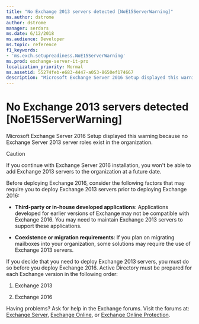 ```yaml
---
title: "No Exchange 2013 servers detected [NoE15ServerWarning]"
ms.author: dstrome
author: dstrome
manager: serdars
ms.date: 6/12/2018
ms.audience: Developer
ms.topic: reference
f1_keywords:
- 'ms.exch.setupreadiness.NoE15ServerWarning'
ms.prod: exchange-server-it-pro
localization_priority: Normal
ms.assetid: 55274feb-e683-4447-a053-8650ef174667
description: "Microsoft Exchange Server 2016 Setup displayed this warning because no Exchange Server 2013 server roles exist in the organization."
---
```


# No Exchange 2013 servers detected [NoE15ServerWarning]

Microsoft Exchange Server 2016 Setup displayed this warning because no Exchange Server 2013 server roles exist in the organization.
  
> [!CAUTION]
> If you continue with Exchange Server 2016 installation, you won't be able to add Exchange 2013 servers to the organization at a future date.
  
Before deploying Exchange 2016, consider the following factors that may require you to deploy Exchange 2013 servers prior to deploying Exchange 2016:
  
- **Third-party or in-house developed applications**: Applications developed for earlier versions of Exchange may not be compatible with Exchange 2016. You may need to maintain Exchange 2013 servers to support these applications.
    
- **Coexistence or migration requirements**: If you plan on migrating mailboxes into your organization, some solutions may require the use of Exchange 2013 servers.
    
If you decide that you need to deploy Exchange 2013 servers, you must do so before you deploy Exchange 2016. Active Directory must be prepared for each Exchange version in the following order:
  
1. Exchange 2013
    
2. Exchange 2016
    
Having problems? Ask for help in the Exchange forums. Visit the forums at: [Exchange Server](https://go.microsoft.com/fwlink/p/?linkId=60612), [Exchange Online](https://go.microsoft.com/fwlink/p/?linkId=267542), or [Exchange Online Protection](https://go.microsoft.com/fwlink/p/?linkId=285351).
